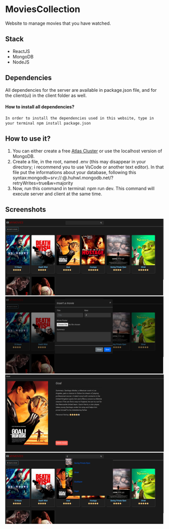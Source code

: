 # MoviesCollection

Website to manage movies that you have watched. 

## Stack 
 * ReactJS
 * MongoDB
 * NodeJS  
## Dependencies

All dependencies for the server are available in package.json file, and for the client(ui) in the client folder as well. 
  #### How to install all dependencies?
    In order to install the dependencies used in this website, type in your terminal npm install package.json
   
## How to use it?
1. You can either create a free [Atlas Cluster](https://www.mongodb.com/cloud/atlas) or use the localhost version of MongoDB.
2. Create a file, in the root, named .env (this may disappear in your directory; i recommend you to use VsCode or another text editor). In that file put the informations about your database, following this syntax:mongodb+srv://<Mongousername>:<password>@<clusterName>.huhwl.mongodb.net/<dbname>?retryWrites=true&w=majority 
3. Now, run this command in terminal: npm run dev. This command will execute server and client at the same time.

## Screenshots

![Main](./Images/capture1.png)
![Add](./Images/capture2.png)
![Information](./Images/capture3.png)
![Search](./Images/capture4.png)

